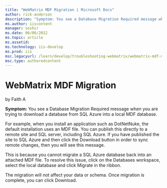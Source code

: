 ```yaml
---
title: "WebMatrix MDF Migration | Microsoft Docs"
author: rick-anderson
description: "Symptom: You see a Database Migration Required message when you are trying to download a database from SQL Azure into a local MDF database. For example, when..."
ms.author: iiscontent
manager: soshir
ms.date: 06/06/2012
ms.topic: article
ms.assetid: 
ms.technology: iis-develop
ms.prod: iis
msc.legacyurl: /learn/develop/troubleshooting-webmatrix/webmatrix-mdf-migration
msc.type: authoredcontent
---
```

WebMatrix MDF Migration
====================
by Faith A

**Symptom:** You see a Database Migration Required message when you are trying to download a database from SQL Azure into a local MDF database.

For example, when you install an application such as DotNetNuke, the default installation uses an MDF file. You can publish this directly to a remote site and SQL server, including SQL Azure. If you have published the site to SQL Azure and then click the Download button in order to sync remote changes, then you will see this message.

This is because you cannot migrate a SQL Azure database back into an attached MDF file. To resolve this issue, click on the Databases workspace, select the local database and click Migrate in the ribbon.

The migration will not affect your data or schema. Once migration is complete, you can click Download.